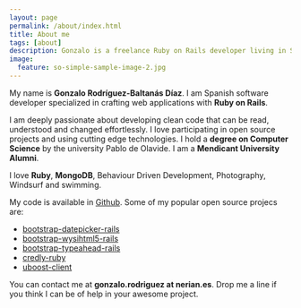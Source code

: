 ```yaml
---
layout: page
permalink: /about/index.html
title: About me
tags: [about]
description: Gonzalo is a freelance Ruby on Rails developer living in Spain
image:
  feature: so-simple-sample-image-2.jpg
---
```


My name is **Gonzalo Rodríguez-Baltanás Díaz**. I am Spanish software developer specialized in crafting web applications with **Ruby on Rails**.

I am deeply passionate about developing clean code that can be read, understood and changed effortlessly. I love participating in open source projects and using cutting edge technologies. I hold a **degree on Computer Science** by the university Pablo de Olavide. I am a **Mendicant University Alumni**.

I love **Ruby**, **MongoDB**, Behaviour Driven Development, Photography, Windsurf and swimming.

My code is available in [Github](https://github.com/Nerian). Some of my popular open source projecs are:

* [bootstrap-datepicker-rails](https://github.com/Nerian/bootstrap-datepicker-rails)
* [bootstrap-wysihtml5-rails](https://github.com/Nerian/bootstrap-wysihtml5-rails)
* [bootstrap-typeahead-rails](https://github.com/Nerian/bootstrap-typeahead-rails)
* [credly-ruby](https://github.com/haikulearning/credly-ruby)
* [uboost-client](https://github.com/haikulearning/uboost-client)

You can contact me at **gonzalo.rodriguez at nerian.es**. Drop me a line if you think I can be of help in your awesome project.